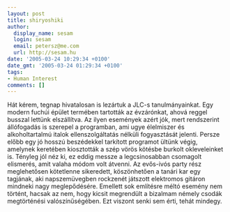 ```yaml
---
layout: post
title: shiryoshiki
author:
  display_name: sesam
  login: sesam
  email: petersz@me.com
  url: http://sesam.hu
date: '2005-03-24 10:29:34 +0100'
date_gmt: '2005-03-24 01:29:34 +0100'
tags:
- Human Interest
comments: []
---
```


Hát kérem, tegnap hivatalosan is lezártuk a JLC-s tanulmányainkat. Egy modern fuchúi épület termében tartották az évzárónkat, ahová reggel busszal lettünk elszállítva. Az ilyen események azért jók, mert rendszerint állófogadás is szerepel a programban, ami ugye élelmiszer és alkoholtartalmú italok ellenszolgáltatás nélküli fogyasztását jelenti. Persze előbb egy jó hosszú beszédekkel tarkított programot ültünk végig, amelynek keretében kiosztották a szép vörös kötésbe burkolt okleveleinket is. Tényleg jól néz ki, ez eddig messze a legcsinosabban csomagolt elismerés, amit valaha módom volt átvenni. Az evős-ivós party rész meglehetősen kötetlenne sikeredett, köszönhetően a tanári kar egy tagjának, aki napszemüvegben rockzenét játszott elektromos gitáron mindneki nagy meglepődésére. Emellett sok említésre méltó esemény nem történt, hacsak az nem, hogy kicsit megrendült a bizalmam némely csodák megtörténési valószínűségében. Ezt viszont senki sem érti, tehát mindegy.
